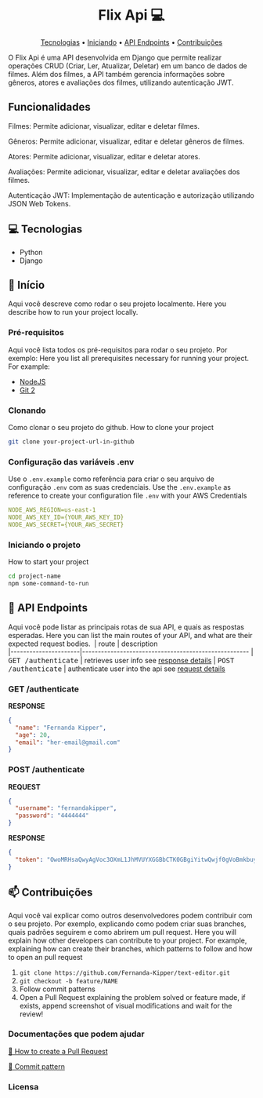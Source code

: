 <h1 align="center" style="font-weight: bold;">Flix Api 💻</h1>

<p align="center">
 <a href="#tech">Tecnologias</a> • 
 <a href="#started">Iniciando</a> • 
 <a href="#routes">API Endpoints</a> •
 <a href="#contribute">Contribuições</a>
</p>

O Flix Api é uma API desenvolvida em Django que permite realizar operações CRUD (Criar, Ler, Atualizar, Deletar) em um banco de dados de filmes. Além dos filmes, a API também gerencia informações sobre gêneros, atores e avaliações dos filmes, utilizando autenticação JWT.

<h2>Funcionalidades</h2>

Filmes: Permite adicionar, visualizar, editar e deletar filmes.

Gêneros: Permite adicionar, visualizar, editar e deletar gêneros de filmes.

Atores: Permite adicionar, visualizar, editar e deletar atores.

Avaliações: Permite adicionar, visualizar, editar e deletar avaliações dos filmes.

Autenticação JWT: Implementação de autenticação e autorização utilizando JSON Web Tokens.

<h2 id="technologies">💻 Tecnologias</h2>

- Python
- Django

<h2 id="started">🚀 Início</h2>

Aqui você descreve como rodar o seu projeto localmente.
Here you describe how to run your project locally.

<h3>Pré-requisitos</h3>

Aqui você lista todos os pré-requisitos para rodar o seu projeto. Por exemplo:
Here you list all prerequisites necessary for running your project. For example:

- [NodeJS](https://github.com/)
- [Git 2](https://github.com)

<h3>Clonando</h3>

Como clonar o seu projeto do github.
How to clone your project

```bash
git clone your-project-url-in-github
```

<h3>Configuração das variáveis .env</h2>

Use o `.env.example` como referência para criar o seu arquivo de configuração `.env` com as suas credenciais.
Use the `.env.example` as reference to create your configuration file `.env` with your AWS Credentials

```yaml
NODE_AWS_REGION=us-east-1
NODE_AWS_KEY_ID={YOUR_AWS_KEY_ID}
NODE_AWS_SECRET={YOUR_AWS_SECRET}
```

<h3>Iniciando o projeto</h3>

How to start your project

```bash
cd project-name
npm some-command-to-run
```

<h2 id="routes">📍 API Endpoints</h2>

Aqui você pode listar as principais rotas de sua API, e quais as respostas esperadas.
Here you can list the main routes of your API, and what are their expected request bodies.
​
| route                | description                                          
|----------------------|-----------------------------------------------------
| <kbd>GET /authenticate</kbd>     | retrieves user info see [response details](#get-auth-detail)
| <kbd>POST /authenticate</kbd>    | authenticate user into the api see [request details](#post-auth-detail)

<h3 id="get-auth-detail">GET /authenticate</h3>

**RESPONSE**
```json
{
  "name": "Fernanda Kipper",
  "age": 20,
  "email": "her-email@gmail.com"
}
```

<h3 id="post-auth-detail">POST /authenticate</h3>

**REQUEST**
```json
{
  "username": "fernandakipper",
  "password": "4444444"
}
```

**RESPONSE**
```json
{
  "token": "OwoMRHsaQwyAgVoc3OXmL1JhMVUYXGGBbCTK0GBgiYitwQwjf0gVoBmkbuyy0pSi"
}
```

<h2 id="contribute">📫 Contribuições</h2>

Aqui você vai explicar como outros desenvolvedores podem contribuir com o seu projeto. Por exemplo, explicando como podem criar suas branches, quais padrões seguirem e como abrirem um pull request.
Here you will explain how other developers can contribute to your project. For example, explaining how can create their branches, which patterns to follow and how to open an pull request

1. `git clone https://github.com/Fernanda-Kipper/text-editor.git`
2. `git checkout -b feature/NAME`
3. Follow commit patterns
4. Open a Pull Request explaining the problem solved or feature made, if exists, append screenshot of visual modifications and wait for the review!

<h3>Documentações que podem ajudar</h3>

[📝 How to create a Pull Request](https://www.atlassian.com/br/git/tutorials/making-a-pull-request)

[💾 Commit pattern](https://gist.github.com/joshbuchea/6f47e86d2510bce28f8e7f42ae84c716)

<h3>Licensa</h3>
